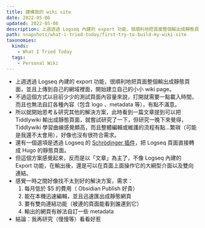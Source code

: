 ```yaml
---
title: 建構我的 wiki site
date: 2022-05-06
updated: 2022-05-06
description: 上週透過 Logseq 內建的 export 功能，很順利地把頁面整個輸出成靜態頁面，並且上傳到自己的網域裡面，開始建立自己的小小 wiki page
path: snapshots/what-i-tried-today/first-try-to-build-my-wiki-site
taxonomies:
  kinds: 
    - What I Tried Today
  tags: 
    - Personal Wiki
---
```


- 上週透過 Logseq 內建的 export 功能，很順利地把頁面整個輸出成靜態頁面，並且上傳到自己的網域裡面，開始建立自己的小小 wiki page。
- 不過這個方式以目前少少的測試頁面內容量來說，打開就需要一點載入時間，而且也無法自訂各種內容（包含 logo 、metadata 等），有點不滿意。
- 所以就開始思考＆研究其他的解決方案，此時看到一篇文章提到可以把 Tiddlywiki 輸出成靜態頁面，就嘗試研究了一下，但研究一晚下來覺得， Tiddlywiki 學習曲線感覺頗高，而且整體編輯或維護的流程有點...繁瑣（可能是我還不太會用），好像也沒有很符合需求。
- 還有一個選項是透過 Logseq 的 [Schrödinger 插件](https://github.com/sawhney17/logseq-schrodinger)，把 Logseq 頁面直接轉成 Hugo 的靜態頁面。 
- 但這個方案感覺起來，反而是以「文章」為主了，不像 Logseq 內建的 Export 功能，在輸出後，還是可以在頁面上面操作它的大綱型介面以及雙向連結。
- 感覺一時之間好像找不太到好的解決方案，需求：
    1. 每月低於 $5 的費用（ Obsidian Publish 好貴）
    2. 能在本機迅速編輯，並且迅速匯出成靜態網頁
    3. 要有雙向連結功能（被連的頁面能看到誰連到它）
    4. 輸出的網頁有辦法自訂一些 metadata
- 結論：我再研究（慢慢等）看看好惹